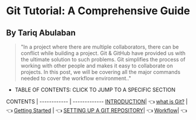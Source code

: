 # Git Tutorial: A Comprehensive Guide

## By Tariq Abulaban
> "In a project where there are multiple collaborators, there can be conflict while building a project. Git & GitHub have provided us with the ultimate solution to such problems. Git simplifies the process of working with other people and makes it easy to collaborate on projects. In this post, we will be covering all the major commands needed to cover the workflow environment.."




- TABLE OF CONTENTS: CLICK TO JUMP TO A SPECIFIC SECTION

CONTENTS | 
------------ | -------------
[INTRODUCTION](Introduction.md)| :point_left:
[what is Git?](whatisGit?.md) | :point_left:
[Getting Started](GettingStarted.md) | :point_left:
[SETTING UP A GIT REPOSITORY](AGITREPOSITORY.md)| :point_left:
[Workflow](Workflow.md)| :point_left: